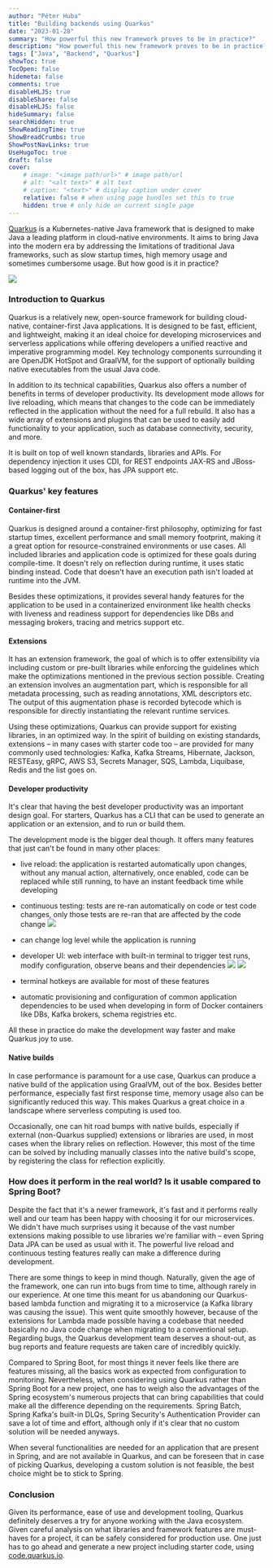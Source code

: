 ```yaml
---
author: "Péter Huba"
title: "Building backends using Quarkus"
date: "2023-01-28"
summary: "How powerful this new framework proves to be in practice?"
description: "How powerful this new framework proves to be in practice?"
tags: ["Java", "Backend", "Quarkus"]
showToc: true
TocOpen: false
hidemeta: false
comments: true
disableHLJS: true
disableShare: false
disableHLJS: false
hideSummary: false
searchHidden: true
ShowReadingTime: true
ShowBreadCrumbs: true
ShowPostNavLinks: true
UseHugoToc: true
draft: false
cover:
    # image: "<image path/url>" # image path/url
    # alt: "<alt text>" # alt text
    # caption: "<text>" # display caption under cover
    relative: false # when using page bundles set this to true
    hidden: true # only hide on current single page
---
```


[Quarkus](https://quarkus.io) is a Kubernetes-native Java framework that is designed to make Java a leading platform in cloud-native environments. It aims to bring Java into the modern era by addressing the limitations of traditional Java frameworks, such as slow startup times, high memory usage and sometimes cumbersome usage.
But how good is it in practice?

![](/quarkus_logo.png)

### Introduction to Quarkus
Quarkus is a relatively new, open-source framework for building cloud-native, container-first Java applications. It is designed to be fast, efficient, and lightweight, making it an ideal choice for developing microservices and serverless applications while offering developers a unified reactive and imperative programming model. Key technology components surrounding it are OpenJDK HotSpot and GraalVM, for the support of optionally building native executables from the usual Java code.

In addition to its technical capabilities, Quarkus also offers a number of benefits in terms of developer productivity. Its development mode allows for live reloading, which means that changes to the code can be immediately reflected in the application without the need for a full rebuild. It also has a wide array of extensions and plugins that can be used to easily add functionality to your application, such as database connectivity, security, and more.

It is built on top of well known standards, libraries and APIs. For dependency injection it uses CDI, for REST endpoints JAX-RS and JBoss-based logging out of the box, has JPA support etc.

### Quarkus' key features
#### Container-first
Quarkus is designed around a container-first philosophy, optimizing for fast startup times, excellent performance and small memory footprint, making it a great option for resource-constrained environments or use cases. All included libraries and application code is optimized for these goals during compile-time. It doesn't rely on reflection during runtime, it uses static binding instead. Code that doesn't have an execution path isn't loaded at runtime into the JVM.

Besides these optimizations, it provides several handy features for the application to be used in a containerized environment like health checks with liveness and readiness support for dependencies like DBs and messaging brokers, tracing and metrics support etc.

#### Extensions
It has an extension framework, the goal of which is to offer extensibility via including custom or pre-built libraries while enforcing the guidelines which make the optimizations mentioned in the previous section possible. Creating an extension involves an augmentation part, which is responsible for all metadata processing, such as reading annotations, XML descriptors etc. The output of this augmentation phase is recorded bytecode which is responsible for directly instantiating the relevant runtime services.

Using these optimizations, Quarkus can provide support for existing libraries, in an optimized way. In the spirit of building on existing standards, extensions – in many cases with starter code too – are provided for many commonly used technologies: Kafka, Kafka Streams, Hibernate, Jackson, RESTEasy, gRPC, AWS S3, Secrets Manager, SQS, Lambda, Liquibase, Redis and the list goes on.

#### Developer productivity
It's clear that having the best developer productivity was an important design goal. For starters, Quarkus has a CLI that can be used to generate an application or an extension, and to run or build them.

The development mode is the bigger deal though. It offers many features that just can't be found in many other places:
* live reload: the application is restarted automatically upon changes, without any manual action, alternatively, once enabled, code can be replaced while still running, to have an instant feedback time while developing
* continuous testing: tests are re-ran automatically on code or test code changes, only those tests are re-ran that are affected by the code change
![](/terminal.png)

* can change log level while the application is running
* developer UI: web interface with built-in terminal to trigger test runs, modify configuration, observe beans and their dependencies
![](/dev_ui1.png)
![](/dev_ui2.png)
* terminal hotkeys are available for most of these features
* automatic provisioning and configuration of common application dependencies to be used when developing in form of Docker containers like DBs, Kafka brokers, schema registries etc.

All these in practice do make the development way faster and make Quarkus joy to use.

#### Native builds
In case performance is paramount for a use case, Quarkus can produce a native build of the application using GraalVM, out of the box. Besides better performance, especially fast first response time, memory usage also can be significantly reduced this way. This makes Quarkus a great choice in a landscape where serverless computing is used too.

Occasionally, one can hit road bumps with native builds, especially if external (non-Quarkus supplied) extensions or libraries are used, in most cases when the library relies on reflection. However, this most of the time can be solved by including manually classes into the native build's scope, by registering the class for reflection explicitly.

### How does it perform in the real world? Is it usable compared to Spring Boot?
Despite the fact that it's a newer framework, it's fast and it performs really well and our team has been happy with choosing it for our microservices. We didn't have much surprises using it because of the vast number extensions making possible to use libraries we're familiar with – even Spring Data JPA can be used as usual with it. The powerful live reload and continuous testing features really can make a difference during development.

There are some things to keep in mind though. Naturally, given the age of the framework, one can run into bugs from time to time, although rarely in our experience. At one time this meant for us abandoning our Quarkus-based lambda function and migrating it to a microservice (a Kafka library was causing the issue). This went quite smoothly however, because of the extensions for Lambda made possible having a codebase that needed basically no Java code change when migrating to a conventional setup. Regarding bugs, the Quarkus development team deserves a shout-out, as bug reports and feature requests are taken care of incredibly quickly.

Compared to Spring Boot, for most things it never feels like there are features missing, all the basics work as expected from configuration to monitoring. Nevertheless, when considering using Quarkus rather than Spring Boot for a new project, one has to weigh also the advantages of the Spring ecosystem's numerous projects that can bring capabilities that could make all the difference depending on the requirements. Spring Batch, Spring Kafka's built-in DLQs, Spring Security's Authentication Provider can save a lot of time and effort, although only if it's clear that no custom solution will be needed anyways.

When several functionalities are needed for an application that are present in Spring, and are not available in Quarkus, and can be foreseen that in case of picking Quarkus, developing a custom solution is not feasible, the best choice might be to stick to Spring.

### Conclusion
Given its performance, ease of use and development tooling, Quarkus definitely deserves a try for anyone working with the Java ecosystem. Given careful analysis on what libraries and framework features are must-haves for a project, it can be safely considered for production use. One just has to go ahead and generate a new project including starter code, using [code.quarkus.io](https://code.quarkus.io).